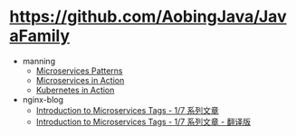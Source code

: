 
# https://github.com/AobingJava/JavaFamily

* manning
    - [Microservices Patterns](https://www.manning.com/books/microservices-patterns)
    - [Microservices in Action](https://www.manning.com/books/microservices-in-action)
    - [Kubernetes in Action](https://www.manning.com/books/kubernetes-in-action)
* nginx-blog
    - [Introduction to Microservices Tags - 1/7 系列文章](https://www.nginx.com/blog/introduction-to-microservices/)
    - [Introduction to Microservices Tags - 1/7 系列文章 - 翻译版](https://www.jianshu.com/p/1a2cea16ffab)
